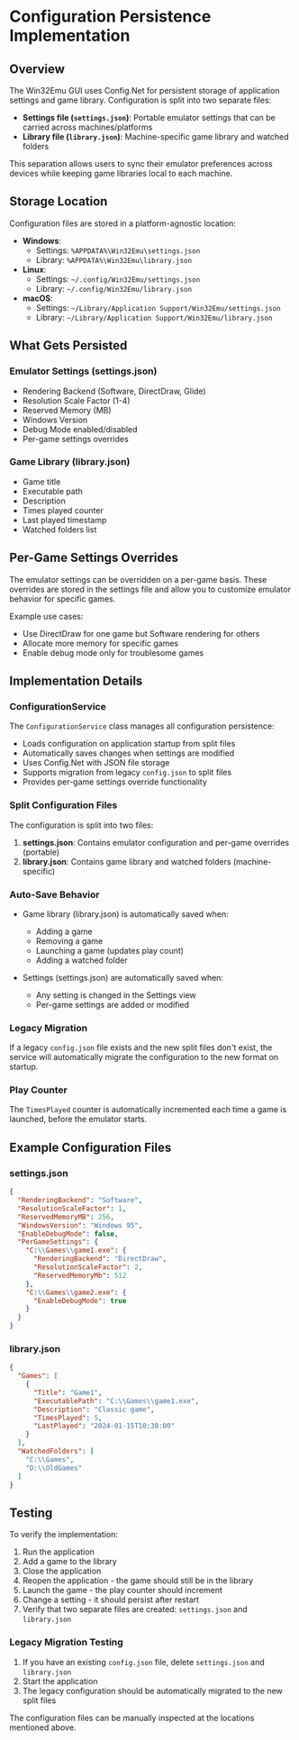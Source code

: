 # Configuration Persistence Implementation

## Overview

The Win32Emu GUI uses Config.Net for persistent storage of application settings and game library. Configuration is split into two separate files:

- **Settings file (`settings.json`)**: Portable emulator settings that can be carried across machines/platforms
- **Library file (`library.json`)**: Machine-specific game library and watched folders

This separation allows users to sync their emulator preferences across devices while keeping game libraries local to each machine.

## Storage Location

Configuration files are stored in a platform-agnostic location:
- **Windows**: 
  - Settings: `%APPDATA%\Win32Emu\settings.json`
  - Library: `%APPDATA%\Win32Emu\library.json`
- **Linux**: 
  - Settings: `~/.config/Win32Emu/settings.json`
  - Library: `~/.config/Win32Emu/library.json`
- **macOS**: 
  - Settings: `~/Library/Application Support/Win32Emu/settings.json`
  - Library: `~/Library/Application Support/Win32Emu/library.json`

## What Gets Persisted

### Emulator Settings (settings.json)
- Rendering Backend (Software, DirectDraw, Glide)
- Resolution Scale Factor (1-4)
- Reserved Memory (MB)
- Windows Version
- Debug Mode enabled/disabled
- Per-game settings overrides

### Game Library (library.json)
- Game title
- Executable path
- Description
- Times played counter
- Last played timestamp
- Watched folders list

## Per-Game Settings Overrides

The emulator settings can be overridden on a per-game basis. These overrides are stored in the settings file and allow you to customize emulator behavior for specific games.

Example use cases:
- Use DirectDraw for one game but Software rendering for others
- Allocate more memory for specific games
- Enable debug mode only for troublesome games

## Implementation Details

### ConfigurationService
The `ConfigurationService` class manages all configuration persistence:
- Loads configuration on application startup from split files
- Automatically saves changes when settings are modified
- Uses Config.Net with JSON file storage
- Supports migration from legacy `config.json` to split files
- Provides per-game settings override functionality

### Split Configuration Files
The configuration is split into two files:
1. **settings.json**: Contains emulator configuration and per-game overrides (portable)
2. **library.json**: Contains game library and watched folders (machine-specific)

### Auto-Save Behavior
- Game library (library.json) is automatically saved when:
  - Adding a game
  - Removing a game
  - Launching a game (updates play count)
  - Adding a watched folder
  
- Settings (settings.json) are automatically saved when:
  - Any setting is changed in the Settings view
  - Per-game settings are added or modified

### Legacy Migration
If a legacy `config.json` file exists and the new split files don't exist, the service will automatically migrate the configuration to the new format on startup.

### Play Counter
The `TimesPlayed` counter is automatically incremented each time a game is launched, before the emulator starts.

## Example Configuration Files

### settings.json
```json
{
  "RenderingBackend": "Software",
  "ResolutionScaleFactor": 1,
  "ReservedMemoryMB": 256,
  "WindowsVersion": "Windows 95",
  "EnableDebugMode": false,
  "PerGameSettings": {
    "C:\\Games\\game1.exe": {
      "RenderingBackend": "DirectDraw",
      "ResolutionScaleFactor": 2,
      "ReservedMemoryMb": 512
    },
    "C:\\Games\\game2.exe": {
      "EnableDebugMode": true
    }
  }
}
```

### library.json
```json
{
  "Games": [
    {
      "Title": "Game1",
      "ExecutablePath": "C:\\Games\\game1.exe",
      "Description": "Classic game",
      "TimesPlayed": 5,
      "LastPlayed": "2024-01-15T10:30:00"
    }
  ],
  "WatchedFolders": [
    "C:\\Games",
    "D:\\OldGames"
  ]
}
```

## Testing

To verify the implementation:
1. Run the application
2. Add a game to the library
3. Close the application
4. Reopen the application - the game should still be in the library
5. Launch the game - the play counter should increment
6. Change a setting - it should persist after restart
7. Verify that two separate files are created: `settings.json` and `library.json`

### Legacy Migration Testing
1. If you have an existing `config.json` file, delete `settings.json` and `library.json`
2. Start the application
3. The legacy configuration should be automatically migrated to the new split files

The configuration files can be manually inspected at the locations mentioned above.
